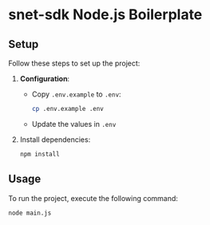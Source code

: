 # snet-sdk Node.js Boilerplate

## Setup

Follow these steps to set up the project:

1. **Configuration**: 
    - Copy `.env.example` to `.env`:
        ```bash
        cp .env.example .env
        ```

    - Update the values in `.env`

2. Install dependencies:
    ```bash
    npm install
    ```

## Usage

To run the project, execute the following command:
```bash
node main.js
